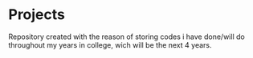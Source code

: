 # Projects

Repository created with the reason of storing codes i have done/will do throughout my years in college, wich will be the next 4 years.
